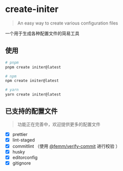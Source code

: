 # create-initer

> An easy way to create various configuration files

一个用于生成各种配置文件的简易工具

## 使用

```sh
# pnpm
pnpm create initer@latest

# npm
npm create initer@latest

# yarn
yarn create initer@latest
```

## 已支持的配置文件

> 功能正在完善中，欢迎提供更多的配置文件

- [x] prettier
- [x] lint-staged
- [x] commitlint （使用 [@femm/verify-commit](/packages/verify-commit) 进行校验 ）
- [x] husky
- [x] editorconfig
- [x] gitignore
